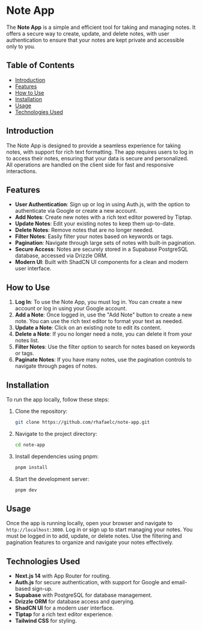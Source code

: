 # Note App

The **Note App** is a simple and efficient tool for taking and managing notes. It offers a secure way to create, update, and delete notes, with user authentication to ensure that your notes are kept private and accessible only to you.

## Table of Contents

- [Introduction](#introduction)
- [Features](#features)
- [How to Use](#how-to-use)
- [Installation](#installation)
- [Usage](#usage)
- [Technologies Used](#technologies-used)

## Introduction

The Note App is designed to provide a seamless experience for taking notes, with support for rich text formatting. The app requires users to log in to access their notes, ensuring that your data is secure and personalized. All operations are handled on the client side for fast and responsive interactions.

## Features

- **User Authentication**: Sign up or log in using Auth.js, with the option to authenticate via Google or create a new account.
- **Add Notes**: Create new notes with a rich text editor powered by Tiptap.
- **Update Notes**: Edit your existing notes to keep them up-to-date.
- **Delete Notes**: Remove notes that are no longer needed.
- **Filter Notes**: Easily filter your notes based on keywords or tags.
- **Pagination**: Navigate through large sets of notes with built-in pagination.
- **Secure Access**: Notes are securely stored in a Supabase PostgreSQL database, accessed via Drizzle ORM.
- **Modern UI**: Built with ShadCN UI components for a clean and modern user interface.

## How to Use

1. **Log In**: To use the Note App, you must log in. You can create a new account or log in using your Google account.
2. **Add a Note**: Once logged in, use the "Add Note" button to create a new note. You can use the rich text editor to format your text as needed.
3. **Update a Note**: Click on an existing note to edit its content.
4. **Delete a Note**: If you no longer need a note, you can delete it from your notes list.
5. **Filter Notes**: Use the filter option to search for notes based on keywords or tags.
6. **Paginate Notes**: If you have many notes, use the pagination controls to navigate through pages of notes.

## Installation

To run the app locally, follow these steps:

1. Clone the repository:
   ```sh
   git clone https://github.com/rhafaelc/note-app.git
   ```

2. Navigate to the project directory:
   ```sh
   cd note-app
   ```

3. Install dependencies using pnpm:
   ```sh
   pnpm install
   ```

4. Start the development server:
   ```sh
   pnpm dev
   ```

## Usage

Once the app is running locally, open your browser and navigate to `http://localhost:3000`. Log in or sign up to start managing your notes. You must be logged in to add, update, or delete notes. Use the filtering and pagination features to organize and navigate your notes effectively.

## Technologies Used

- **Next.js 14** with App Router for routing.
- **Auth.js** for secure authentication, with support for Google and email-based sign-up.
- **Supabase** with PostgreSQL for database management.
- **Drizzle ORM** for database access and querying.
- **ShadCN UI** for a modern user interface.
- **Tiptap** for a rich text editor experience.
- **Tailwind CSS** for styling.
